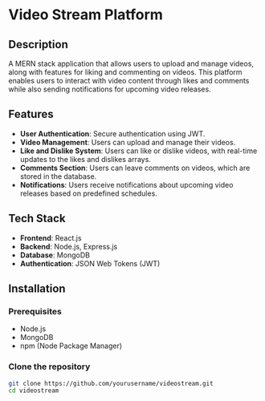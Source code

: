 # Video Stream Platform

## Description
A MERN stack application that allows users to upload and manage videos, along with features for liking and commenting on videos. This platform enables users to interact with video content through likes and comments while also sending notifications for upcoming video releases.

## Features
- **User Authentication**: Secure authentication using JWT.
- **Video Management**: Users can upload and manage their videos.
- **Like and Dislike System**: Users can like or dislike videos, with real-time updates to the likes and dislikes arrays.
- **Comments Section**: Users can leave comments on videos, which are stored in the database.
- **Notifications**: Users receive notifications about upcoming video releases based on predefined schedules.

## Tech Stack
- **Frontend**: React.js
- **Backend**: Node.js, Express.js
- **Database**: MongoDB
- **Authentication**: JSON Web Tokens (JWT)

## Installation

### Prerequisites
- Node.js
- MongoDB
- npm (Node Package Manager)

### Clone the repository
```bash
git clone https://github.com/yourusername/videostream.git
cd videostream
